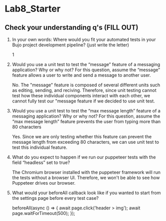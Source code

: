 # Lab8_Starter

## Check your understanding q's (FILL OUT)
1. In your own words: Where would you fit your automated tests in your Bujo project development pipeline? (just write the letter)

    1

2. Would you use a unit test to test the “message” feature of a messaging application? Why or why not? For this question, assume the “message” feature allows a user to write and send a message to another user.

    No. The "message" feature is composed of several different units such as editing, sending, and reciving. Therefore, since unit testing cannot test how these individual components interact with each other, we cannot fully test our "message feature if we decided to use unit test. 
    
3. Would you use a unit test to test the “max message length” feature of a messaging application? Why or why not? For this question, assume the “max message length” feature prevents the user from typing more than 80 characters

    Yes. Since we are only testing whether this feature can prevent the message length from exceeding 80 characters, we can use unit test to test this individual feature. 

4. What do you expect to happen if we run our puppeteer tests with the field “headless” set to true?
   
   The Chromium browser installed with the puppeteer framework will run the tests without a browser UI. Therefore, we won't be able to see how Puppeteer drives our browser. 

5. What would your beforeAll callback look like if you wanted to start from the settings page before every test case?
   
    beforeAll(async () => {
        await page.click('header > img');
        await page.waitForTimeout(500);
    });


